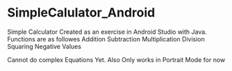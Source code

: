 # SimpleCalulator_Android

Simple Calculator Created as an exercise in Android Studio with Java. 
Functions are as followes
Addition
Subtraction
Multiplication
Division
Squaring 
Negative Values 

Cannot do complex Equations Yet.  Also Only works in Portrait Mode for now
